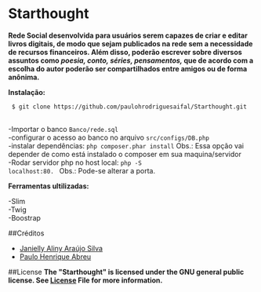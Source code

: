 # Starthought

<strong>
Rede Social desenvolvida para usuários serem capazes de criar e editar livros digitais, de modo que sejam publicados na rede sem a necessidade de recursos financeiros. Além disso, poderão escrever sobre diversos assuntos como <i> poesia, conto, séries, pensamentos, </i> que de acordo com a escolha do autor poderão ser compartilhados entre amigos ou de forma anônima.
</strong>



<p><b>Instalação:</b></p>

<pre>
<code> $ git clone https://github.com/paulohrodriguesaifal/Starthought.git 
</code>
</pre>
-Importar o banco 
	<code>Banco/rede.sql</code></br>
-configurar o acesso ao banco no arquivo 
	<code>src/configs/DB.php</code></br>
-instalar dependências: 
	<code>php composer.phar install</code> Obs.: Essa opção vai depender de como está instalado o composer em sua maquina/servidor</br>
-Rodar servidor php no host local: 
	<code>php -S localhost:80. </code> Obs.: Pode-se alterar a porta.</br>


<p><b>Ferramentas ultilizadas:</b></p>
-Slim<br> 
-Twig<br>
-Boostrap<br>

##Créditos
<ul>
  <li><a href="https://github.com/alinyaraujos"> Janielly Aliny Araújo Silva</a></li>
  
  <li><a href="https://github.com/paulohrodriguesaifal">Paulo Henrique Abreu</a></li>
</ul>

##License
<strong>The "Starthought" is licensed under the GNU general public license. See <a href="https://github.com/paulohrodriguesaifal/Starthought/blob/master/LICENSE">License</a> File for more information.</strong>